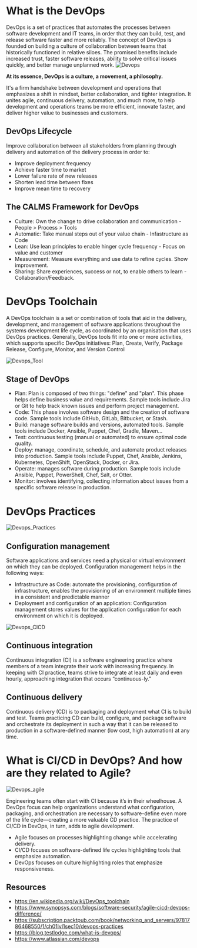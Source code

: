 # What is the DevOps
DevOps is a set of practices that automates the processes between software development and IT teams, in order that they can build, test, and release software faster and more reliably.
The concept of DevOps is founded on building a culture of collaboration between teams that historically functioned in relative siloes. The promised benefits include increased trust, faster software releases, ability to solve critical issues quickly, and better manage unplanned work.
![Devops](Images/devops.png)

**At its essence, DevOps is a culture, a movement, a philosophy.**

It's a firm handshake between development and operations that emphasizes a shift in mindset, better collaboration, and tighter integration. It unites agile, continuous delivery, automation, and much more, to help development and operations teams be more efficient, innovate faster, and deliver higher value to businesses and customers.

## DevOps Lifecycle
Improve collaboration between all stakeholders from planning through delivery and automation of the delivery process in order to:

- Improve deployment frequency
- Achieve faster time to market
- Lower failure rate of new releases
- Shorten lead time between fixes
- Improve mean time to recovery

## The CALMS Framework for DevOps
- Culture: Own the change to drive collaboration and communication - People > Process > Tools
- Automatic: Take manual steps out of your value chain - Infastructure as Code
- Lean: Use lean principles to enable hinger cycle frequency - Focus on value and customer
- Measurement: Measure everything and use data to refine cycles. Show improvement.
- Sharing: Share experiences, success or not, to enable others to learn - Collaboration/Feedback.   

# DevOps Toolchain
A DevOps toolchain is a set or combination of tools that aid in the delivery, development, and management of software applications throughout the systems development life cycle, as coordinated by an organisation that uses DevOps practices.
Generally, DevOps tools fit into one or more activities, which supports specific DevOps initiatives: Plan, Create, Verify, Package Release, Configure, Monitor, and Version Control

![Devops_Tool](Images/devopstool.png)

## Stage of DevOps
- Plan: Plan is composed of two things: "define" and "plan". This phase helps define business value and requirements. Sample tools include Jira or Git to help track known issues and perform project management.
- Code: This phase involves software design and the creation of software code. Sample tools include GitHub, GitLab, Bitbucket, or Stash.
- Build:  manage software builds and versions, automated tools.  Sample tools include Docker, Ansible, Puppet, Chef, Gradle, Maven...
- Test: continuous testing (manual or automated) to ensure optimal code quality. 
- Deploy: manage, coordinate, schedule, and automate product releases into production.  Sample tools include Puppet, Chef, Ansible, Jenkins, Kubernetes, OpenShift, OpenStack, Docker, or Jira.
- Operate: manages software during production. Sample tools include Ansible, Puppet, PowerShell, Chef, Salt, or Otter.
- Monitor: involves identifying,  collecting information about issues from a specific software release in production.

# DevOps Practices
![Devops_Practices](Images/devops_practices.jpg)

## Configuration management
Software applications and services need a physical or virtual environment on which they can be deployed. Configuration management helps in the following ways:
- Infrastructure as Code: automate the provisioning, configuration of infrastructure,  enables the provisioning of an environment multiple times in a consistent and predictable manner
- Deployment and configuration of an application: Configuration management stores values for the application configuration for each environment on which it is deployed.

![Devops_CICD](Images/CICD.png)
##  Continuous integration
Continuous integration (CI) is a software engineering practice where members of a team integrate their work with increasing frequency. In keeping with CI practice, teams strive to integrate at least daily and even hourly, approaching integration that occurs “continuous-ly.”
## Continuous delivery
Continuous delivery (CD) is to packaging and deployment what CI is to build and test. Teams practicing CD can build, configure, and package software and orchestrate its deployment in such a way that it can be released to production in a software-defined manner (low cost, high automation) at any time.

# What is CI/CD in DevOps? And how are they related to Agile?
![Devops_agile](Images/agile_devops.png)

Engineering teams often start with CI because it’s in their wheelhouse. A DevOps focus can help organizations understand what configuration, packaging, and orchestration are necessary to software-define even more of the life cycle—creating a more valuable CD practice. The practice of CI/CD in DevOps, in turn, adds to agile development.
- Agile focuses on processes highlighting change while accelerating delivery.
- CI/CD focuses on software-defined life cycles highlighting tools that emphasize automation.
- DevOps focuses on culture highlighting roles that emphasize responsiveness.

## Resources
- https://en.wikipedia.org/wiki/DevOps_toolchain
- https://www.synopsys.com/blogs/software-security/agile-cicd-devops-difference/
- https://subscription.packtpub.com/book/networking_and_servers/9781786468550/1/ch01lvl1sec10/devops-practices
- https://blog.testlodge.com/what-is-devops/
- https://www.atlassian.com/devops
